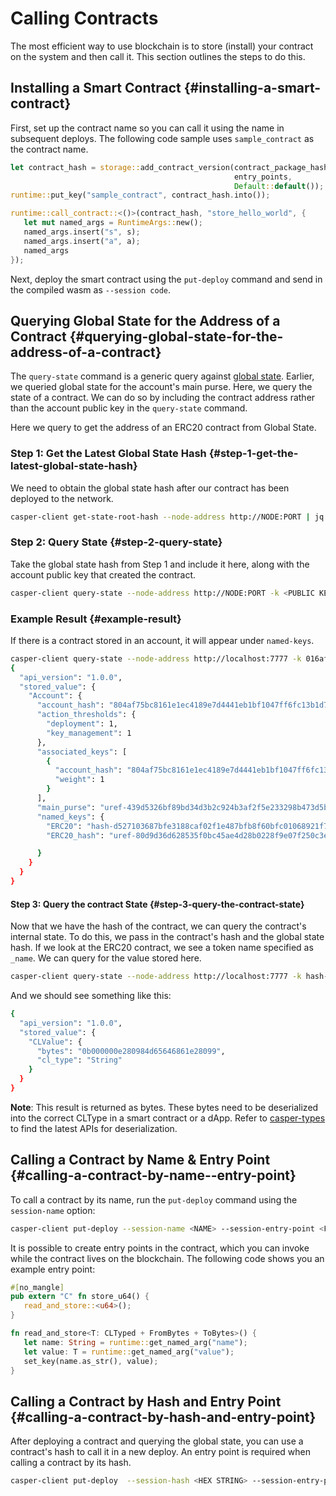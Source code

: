 # Calling Contracts

The most efficient way to use blockchain is to store (install) your contract on the system and then call it. This section outlines the steps to do this.

## Installing a Smart Contract {#installing-a-smart-contract}

First, set up the contract name so you can call it using the name in subsequent deploys. The following code sample uses `sample_contract` as the contract name.

```rust
let contract_hash = storage::add_contract_version(contract_package_hash,
                                                  entry_points,
                                                  Default::default());
runtime::put_key("sample_contract", contract_hash.into());

runtime::call_contract::<()>(contract_hash, "store_hello_world", {
   let mut named_args = RuntimeArgs::new();
   named_args.insert("s", s);
   named_args.insert("a", a);
   named_args
});
```

Next, deploy the smart contract using the `put-deploy` command and send in the compiled wasm as `--session code`.

## Querying Global State for the Address of a Contract {#querying-global-state-for-the-address-of-a-contract}

The `query-state` command is a generic query against [global state](https://docs.casperlabs.io/en/latest/glossary/G.html#global-state). Earlier, we queried global state for the account's main purse. Here, we query the state of a contract. We can do so by including the contract address rather than the account public key in the `query-state` command.

Here we query to get the address of an ERC20 contract from Global State.

### Step 1: Get the Latest Global State Hash {#step-1-get-the-latest-global-state-hash}

We need to obtain the global state hash after our contract has been deployed to the network.

```bash
casper-client get-state-root-hash --node-address http://NODE:PORT | jq -r
```

### Step 2: Query State {#step-2-query-state}

Take the global state hash from Step 1 and include it here, along with the account public key that created the contract.

```bash
casper-client query-state --node-address http://NODE:PORT -k <PUBLIC KEY IN  HEX> -s <STATE_ROOT_HASH>
```

### Example Result {#example-result}

If there is a contract stored in an account, it will appear under `named-keys`.

```bash
casper-client query-state --node-address http://localhost:7777 -k 016af0262f67aa93a225d9d57451023416e62aaa8391be8e1c09b8adbdef9ac19d -s 0c3aaf547a55dd500c6c9bbd42bae45e97218f70a45fee6bf8ab04a89ccb9adb |jq -r
{
  "api_version": "1.0.0",
  "stored_value": {
    "Account": {
      "account_hash": "804af75bc8161e1ec4189e7d4441eb1bf1047ff6fc13b1d71026f34c5f96f937",
      "action_thresholds": {
        "deployment": 1,
        "key_management": 1
      },
      "associated_keys": [
        {
          "account_hash": "804af75bc8161e1ec4189e7d4441eb1bf1047ff6fc13b1d71026f34c5f96f937",
          "weight": 1
        }
      ],
      "main_purse": "uref-439d5326bf89bd34d3b2c924b3af2f5e233298b473d5bd8b54fab61ccef6c003-007",
      "named_keys": {
        "ERC20": "hash-d527103687bfe3188caf02f1e487bfb8f60bfc01068921f7db24db72a313cedb",
        "ERC20_hash": "uref-80d9d36d628535f0bc45ae4d28b0228f9e07f250c3e85a85176dba3fc76371ce-007",

      }
    }
  }
}
```

#### Step 3: Query the contract State {#step-3-query-the-contract-state}

Now that we have the hash of the contract, we can query the contract's internal state. To do this, we pass in the contract's hash and the global state hash. If we look at the ERC20 contract, we see a token name specified as `_name`. We can query for the value stored here.

```bash
casper-client query-state --node-address http://localhost:7777 -k hash-d527103687bfe3188caf02f1e487bfb8f60bfc01068921f7db24db72a313cedb -s 0c3aaf547a55dd500c6c9bbd42bae45e97218f70a45fee6bf8ab04a89ccb9adb -q _name | jq -r
```

And we should see something like this:

```bash
{
  "api_version": "1.0.0",
  "stored_value": {
    "CLValue": {
      "bytes": "0b000000e280984d65646861e28099",
      "cl_type": "String"
    }
  }
}
```

**Note**: This result is returned as bytes. These bytes need to be deserialized into the correct CLType in a smart contract or a dApp. Refer to [casper-types](https://docs.rs/casper-types/latest/casper_types/bytesrepr/index.html) to find the latest APIs for deserialization.

## Calling a Contract by Name & Entry Point {#calling-a-contract-by-name--entry-point}

To call a contract by its name, run the `put-deploy` command using the `session-name` option:

```bash
casper-client put-deploy --session-name <NAME> --session-entry-point <FUNCTION_NAME>
```

It is possible to create entry points in the contract, which you can invoke while the contract lives on the blockchain. The following code shows you an example entry point:

```rust
#[no_mangle]
pub extern "C" fn store_u64() {
   read_and_store::<u64>();
}

fn read_and_store<T: CLTyped + FromBytes + ToBytes>() {
   let name: String = runtime::get_named_arg("name");
   let value: T = runtime::get_named_arg("value");
   set_key(name.as_str(), value);
}
```

## Calling a Contract by Hash and Entry Point {#calling-a-contract-by-hash-and-entry-point}

After deploying a contract and querying the global state, you can use a contract's hash to call it in a new deploy. An entry point is required when calling a contract by its hash.

```bash
casper-client put-deploy  --session-hash <HEX STRING> --session-entry-point <FUNCTION_NAME>
```

